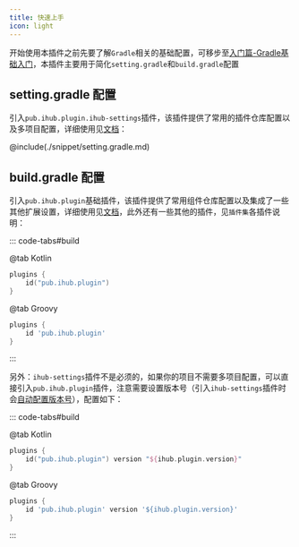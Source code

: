 ```yaml
---
title: 快速上手
icon: light
---
```


开始使用本插件之前先要了解`Gradle`相关的基础配置，可移步至[入门篇-Gradle基础入门](basics/gradleBasic)，本插件主要用于简化`setting.gradle`和`build.gradle`配置

## setting.gradle 配置

引入`pub.ihub.plugin.ihub-settings`插件，该插件提供了常用的插件仓库配置以及多项目配置，详细使用见[文档](list/iHubSettings)：

@include(./snippet/setting.gradle.md)

## build.gradle 配置

引入`pub.ihub.plugin`基础插件，该插件提供了常用组件仓库配置以及集成了一些其他扩展设置，详细使用见[文档](list/iHub)，此外还有一些其他的插件，见`插件集`各插件说明：

::: code-tabs#build

@tab Kotlin

```kotlin
plugins {
    id("pub.ihub.plugin")
}
```

@tab Groovy

```groovy
plugins {
    id 'pub.ihub.plugin'
}
```

:::

另外：`ihub-settings`插件不是必须的，如果你的项目不需要多项目配置，可以直接引入`pub.ihub.plugin`插件，注意需要设置版本号（引入`ihub-settings`插件时会[自动配置版本号](list/iHubSettings#默认版本)），配置如下：

::: code-tabs#build

@tab Kotlin

```kotlin
plugins {
    id("pub.ihub.plugin") version "${ihub.plugin.version}"
}
```

@tab Groovy

```groovy
plugins {
    id 'pub.ihub.plugin' version '${ihub.plugin.version}'
}
```

:::